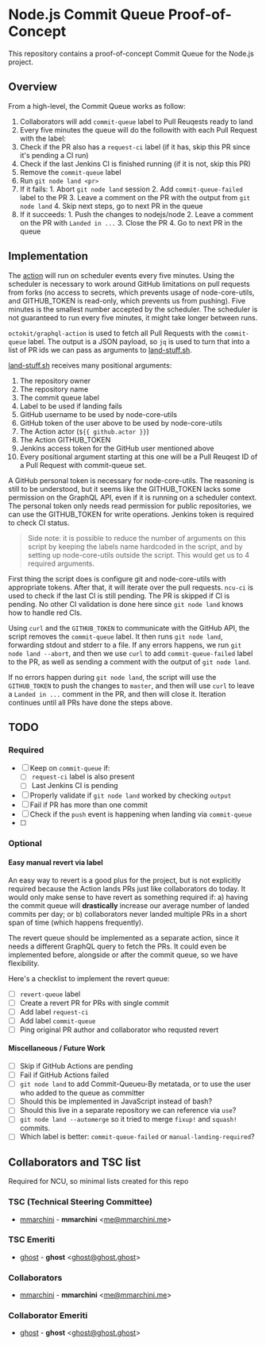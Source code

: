 # Node.js Commit Queue Proof-of-Concept

This repository contains a proof-of-concept Commit Queue for the Node.js
project.

## Overview

From a high-level, the Commit Queue works as follow:

1. Collaborators will add `commit-queue` label to Pull Reuqests ready to land
2. Every five minutes the queue will do the followith with each Pull Request with the label:
  1. Check if the PR also has a `request-ci` label (if it has, skip this PR since it's pending a CI run)
  2. Check if the last Jenkins CI is finished running (if it is not, skip this PR)
  3. Remove the `commit-queue` label
  4. Run `git node land <pr>`
  5. If it fails:
    1. Abort `git node land` session
    2. Add `commit-queue-failed` label to the PR
    3. Leave a comment on the PR with the output from `git node land`
    4. Skip next steps, go to next PR in the queue
  6. If it succeeds:
    1. Push the changes to nodejs/node
    2. Leave a comment on the PR with `Landed in ...`
    3. Close the PR
    4. Go to next PR in the queue


## Implementation

The [action](/.github/workflows/commit_queue.yml) will run on scheduler events
every five minutes. Using the scheduler is necessary to work around GitHub
limitations on pull requests from forks (no access to secrets, which prevents
usage of node-core-utils, and GITHUB_TOKEN is read-only, which prevents us from
pushing). Five minutes is the smallest number accepted by the scheduler. The
scheduler is not guaranteed to run every five minutes, it might take longer
between runs.

`octokit/graphql-action` is used to fetch all Pull Requests with the
`commit-queue` label. The output is a JSON payload, so `jq` is used to turn
that into a list of PR ids we can pass as arguments to
[land-stuff.sh](./land-stuff.sh).

[land-stuff.sh](./land-stuff.sh) receives many positional arguments:

1. The repository owner
2. The repository name
3. The commit queue label
4. Label to be used if landing fails
5. GitHub username to be used by node-core-utils
5. GitHub token of the user above to be used by node-core-utils
7. The Action actor (`${{ github.actor }}`)
8. The Action GITHUB_TOKEN
9. Jenkins access token for the GitHub user mentioned above
10. Every positional argument starting at this one will be a Pull Reuqest ID of
    a Pull Request with commit-queue set.

A GitHub personal token is necessary for node-core-utils. The reasoning is
still to be understood, but it seems like the GITHUB_TOKEN lacks some
permission on the GraphQL API, even if it is running on a scheduler context.
The personal token only needs read permission for public repositories, we can
use the GITHUB_TOKEN for write operations. Jenkins token is required to check
CI status.

> Side note: it is possible to reduce the number of arguments on this script
> by keeping the labels name hardcoded in the script, and by setting up
> node-core-utils outside the script. This would get us to 4 required
> arguments.

First thing the script does is configure git and node-core-utils with
appropriate tokens. After that, it will iterate over the pull requests.
`ncu-ci` is used to check if the last CI is still pending. The PR is skipped if
CI is pending. No other CI validation is done here since `git node land` knows
how to handle red CIs.

Using `curl` and the `GITHUB_TOKEN` to communicate with the GitHub API, the
script removes the `commit-queue` label. It then runs `git node land`,
forwarding stdout and stderr to a file. If any errors happens, we run 
`git node land --abort`, and then we use `curl` to add `commit-queue-failed`
label to the PR, as well as sending a comment with the output of 
`git node land`.

If no errors happen during `git node land`, the script will use the 
`GITHUB_TOKEN` to push the changes to `master`, and then will use `curl` to
leave a `Landed in ...` comment in the PR, and then will close it. Iteration
continues until all PRs have done the steps above.

## TODO

### Required

  - [ ] Keep on `commit-queue` if:
    - [ ] `request-ci` label is also present
    - [ ] Last Jenkins CI is pending
  - [ ] Properly validate if `git node land` worked by checking `output`
  - [ ] Fail if PR has more than one commit
  - [ ] Check if the `push` event is happening when landing via `commit-queue`
  - [ ] 

### Optional

#### Easy manual revert via label

An easy way to revert is a good plus for the project, but is not explicitly
required because the Action lands PRs just like collaborators do today. It
would only make sense to have revert as something required if: a) having
the commit queue will **drastically** increase our average number of landed
commits per day; or b) collaborators never landed multiple PRs in a short span
of time (which happens frequently).

The revert queue should be implemented as a separate action, since it needs a
different GraphQL query to fetch the PRs. It could even be implemented before,
alongside or after the commit queue, so we have flexibility.

Here's a checklist to implement the revert queue:

  - [ ] `revert-queue` label
  - [ ] Create a revert PR for PRs with single commit
  - [ ] Add label `request-ci`
  - [ ] Add label `commit-queue`
  - [ ] Ping original PR author and collaborator who requsted revert

#### Miscellaneous / Future Work

  - [ ] Skip if GitHub Actions are pending
  - [ ] Fail if GitHub Actions failed
  - [ ] `git node land` to add Commit-Queueu-By metatada, or to use the user
        who added to the queue as committer
  - [ ] Should this be implemented in JavaScript instead of bash?
  - [ ] Should this live in a separate repository we can reference via `use`?
  - [ ] `git node land --automerge` so it tried to merge `fixup!` and `squash!`
        commits.
  - [ ] Which label is better: `commit-queue-failed` or 
        `manual-landing-required`?

## Collaborators and TSC list

Required for NCU, so minimal lists created for this repo

### TSC (Technical Steering Committee)

* [mmarchini](https://github.com/mmarchini) -
**mmarchini** &lt;me@mmarchini.me&gt;

### TSC Emeriti

* [ghost](https://github.com/ghost) -
**ghost** &lt;ghost@ghost.ghost&gt;

### Collaborators

* [mmarchini](https://github.com/mmarchini) -
**mmarchini** &lt;me@mmarchini.me&gt;

### Collaborator Emeriti

* [ghost](https://github.com/ghost) -
**ghost** &lt;ghost@ghost.ghost&gt;
